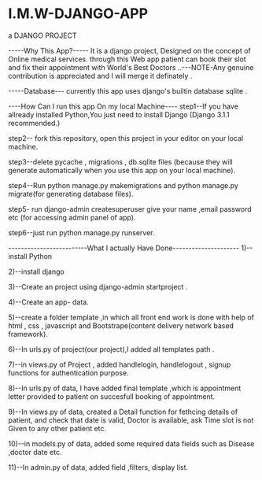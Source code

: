 # I.M.W-DJANGO-APP
a DJANGO PROJECT

-----Why This App?-----
It is a django project, Designed on the concept of Online medical services. through this Web app patient can book their slot and fix their appointment with World's Best Doctors
..---NOTE-Any genuine contribution is appreciated and I will merge it definately .

-----Database---
currently this app uses django's builtin database sqlite .

----How Can I run this app On my local Machine----
step1--If you have allready installed Python,You just need to install Django (Django 3.1.1 recommended.)

step2-- fork this repository, open this project in your editor on your local machine.

step3--delete pycache , migrations , db.sqlite files (because they will generate automatically when you use this app on your local machine).

step4--Run python manage.py makemigrations and python manage.py migrate(for generating database files).

step5- run django-admin createsuperuser  give your name ,email password etc (for accessing admin panel of app).

step6--just run python manage.py runserver.




-------------------------What I actually Have Done---------------------
1)--install Python

2)--install django

3)--Create an project using django-admin startproject .

4)--Create an app- data.

5)--create a folder template ,in which all front end work is done with help of html , css , javascript and Bootstrape(content delivery network based framework).

6)--In urls.py of project(our project),I added all templates path .

7)--in views.py of Project , added handlelogin, handlelogout , signup functions for authentication purpose.

8)--In urls.py of data, I have added final template ,which is appointment letter provided to patient on succesfull booking of appointment.

9)--In views.py of data, created a Detail function for fethcing details of patient, and check that date is valid, Doctor is available, ask Time slot is not Given to any other patient etc.

10)--in models.py of data, added some required data fields such as Disease ,doctor date etc.

11)--In admin.py of data, added field ,filters, display list.



   








